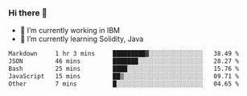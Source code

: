 ### Hi there 👋

<!--
**mathcodeman/mathcodeman** is a ✨ _special_ ✨ repository because its `README.md` (this file) appears on your GitHub profile.

Here are some ideas to get you started:

- 🔭 I’m currently working on ...
- 🌱 I’m currently learning ...
- 👯 I’m looking to collaborate on ...
- 🤔 I’m looking for help with ...
- 💬 Ask me about ...
- 📫 How to reach me: ...
- 😄 Pronouns: ...
- ⚡ Fun fact: ...
-->

- 🔭 I’m currently working in IBM
- 🌱 I’m currently learning Solidity, Java

<!--START_SECTION:waka-->

```txt
Markdown     1 hr 3 mins     █████████▓░░░░░░░░░░░░░░░   38.49 %
JSON         46 mins         ███████░░░░░░░░░░░░░░░░░░   28.27 %
Bash         25 mins         ████░░░░░░░░░░░░░░░░░░░░░   15.76 %
JavaScript   15 mins         ██▒░░░░░░░░░░░░░░░░░░░░░░   09.71 %
Other        7 mins          █░░░░░░░░░░░░░░░░░░░░░░░░   04.65 %
```

<!--END_SECTION:waka-->
